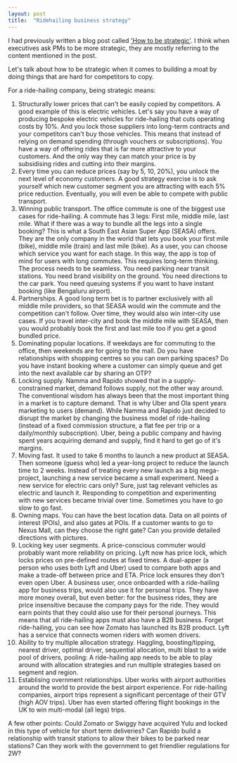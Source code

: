 ```yaml
---
layout: post
title:  "Ridehailing business strategy"
---
```


I had previously written a blog post called ['How to be strategic'](https://manassaloi.com/2020/12/09/how-to-be-strategic.htmlhttps://manassaloi.com/2020/12/09/how-to-be-strategic.html). I think when executives ask PMs to be more strategic, they are mostly referring to the content mentioned in the post.

Let's talk about how to be strategic when it comes to building a moat by doing things that are hard for competitors to copy.

For a ride-hailing company, being strategic means:
1. Structurally lower prices that can't be easily copied by competitors. A good example of this is electric vehicles. Let's say you have a way of producing bespoke electric vehicles for ride-hailing that cuts operating costs by 10%. And you lock those suppliers into long-term contracts and your competitors can't buy those vehicles. This means that instead of relying on demand spending (through vouchers or subscriptions). You have a way of offering rides that is far more attractive to your customers. And the only way they can match your price is by subsidising rides and cutting into their margins.
2. Every time you can reduce prices (say by 5, 10, 20%), you unlock the next level of economy customers. A good strategy exercise is to ask yourself which new customer segment you are attracting with each 5% price reduction. Eventually, you will even be able to compete with public transport.
3. Winning public transport. The office commute is one of the biggest use cases for ride-hailing. A commute has 3 legs: First mile, middle mile, last mile. What if there was a way to bundle all the legs into a single booking? This is what a South East Asian Super App (SEASA) offers. They are the only company in the world that lets you book your first mile (bike), middle mile (train) and last mile (bike). As a user, you can choose which service you want for each stage. In this way, the app is top of mind for users with long commutes. This requires long-term thinking. The process needs to be seamless. You need parking near transit stations. You need brand visibility on the ground. You need directions to the car park. You need queuing systems if you want to have instant booking (like Bengaluru airport).
4. Partnerships. A good long term bet is to partner exclusively with all middle mile providers, so that SEASA would win the commute and the competition can't follow. Over time, they would also win inter-city use cases. If you travel inter-city and book the middle mile with SEASA, then you would probably book the first and last mile too if you get a good bundled price.
5. Dominating popular locations. If weekdays are for commuting to the office, then weekends are for going to the mall. Do you have relationships with shopping centres so you can own parking spaces? Do you have instant booking where a customer can simply queue and get into the next available car by sharing an OTP?
6. Locking supply. Namma and Rapido showed that in a supply-constrained market, demand follows supply, not the other way around. The conventional wisdom has always been that the most important thing in a market is to capture demand. That is why Uber and Ola spent years marketing to users (demand). While Namma and Rapido just decided to disrupt the market by changing the business model of ride-hailing (instead of a fixed commission structure, a flat fee per trip or a daily/monthly subscription). Uber, being a public company and having spent years acquiring demand and supply, find it hard to get go of it's margins.
7. Moving fast. It used to take 6 months to launch a new product at SEASA. Then someone (guess who) led a year-long project to reduce the launch time to 2 weeks. Instead of treating every new launch as a big mega-project, launching a new service became a small experiment. Need a new service for electric cars only? Sure, just tag relevant vehicles as electric and launch it. Responding to competition and experimenting with new services became trivial over time. Sometimes you have to go slow to go fast.
8. Owning maps. You can have the best location data. Data on all points of interest (POIs), and also gates at POIs. If a customer wants to go to Nexus Mall, can they choose the right gate? Can you provide detailed directions with pictures.
9. Locking key user segments. A price-conscious commuter would probably want more reliability on pricing. Lyft now has price lock, which locks prices on pre-defined routes at fixed times. A dual-apper (a person who uses both Lyft and Uber) used to compare both apps and make a trade-off between price and ETA. Price lock ensures they don't even open Uber. A business user, once onboarded with a ride-hailing app for business trips, would also use it for personal trips. They have more money overall, but even better: for the business rides, they are price insensitive because the company pays for the ride. They would earn points that they could also use for their personal journeys. This means that all ride-hailing apps must also have a B2B business. Forget ride-hailing, you can see how Zomato has launched its B2B product. Lyft has a service that connects women riders with women drivers.
10. Ability to try multiple allocation strategy. Haggling, boosting/tipping, nearest driver, optimal driver, sequential allocation, multi blast to a wide pool of drivers, pooling: A ride-hailing app needs to be able to play around with allocation strategies and run multiple strategies based on segment and region.
11. Establising overnment relationships. Uber works with airport authorities around the world to provide the best airport experience. For ride-hailing companies, airport trips represent a significant percentage of their GTV (high AOV trips). Uber has even started offering flight bookings in the UK to win multi-modal (all legs) trips.

A few other points: Could Zomato or Swiggy have acquired Yulu and locked in this type of vehicle for short term deliveries? Can Rapido build a relationship with transit stations to allow their bikes to be parked near stations? Can they work with the government to get friendlier regulations for 2W? 
